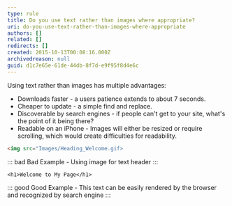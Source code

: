 ```yaml
---
type: rule
title: Do you use text rather than images where appropriate?
uri: do-you-use-text-rather-than-images-where-appropriate
authors: []
related: []
redirects: []
created: 2015-10-13T00:08:16.000Z
archivedreason: null
guid: d1c7e65e-61de-44db-8f7d-e9f95f8d4e6c
---
```

Using text rather than images has multiple advantages:

* Downloads faster - a users patience extends to about 7 seconds.
* Cheaper to update - a simple find and replace.
* Discoverable by search engines - if people can't get to your site, what's the point of it being there?
* Readable on an iPhone - Images will either be resized or require scrolling, which would create difficulties for readability.

<!--endintro-->

```html
<img src="Images/Heading_Welcome.gif>
```

::: bad 
Bad Example - Using image for text header
:::

```hcl
<h1>Welcome to My Page</h1>
```

::: good
Good Example - This text can be easily rendered by the browser and recognized by search engine
:::